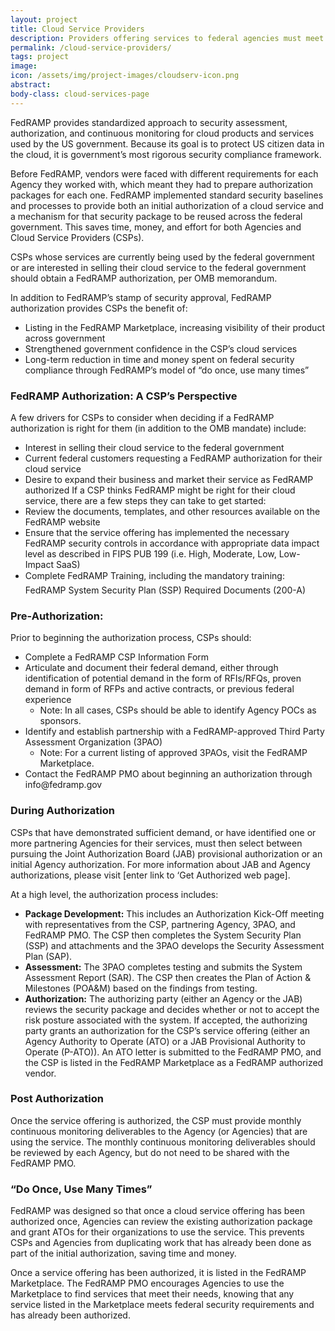 ```yaml
---
layout: project
title: Cloud Service Providers
description: Providers offering services to federal agencies must meet FedRAMP requirements.
permalink: /cloud-service-providers/
tags: project
image: 
icon: /assets/img/project-images/cloudserv-icon.png
abstract: 
body-class: cloud-services-page
---
```


FedRAMP provides standardized approach to security assessment, authorization, and continuous monitoring for cloud products and services used by the US government. Because its goal is to protect US citizen data in the cloud, it is government’s most rigorous security compliance framework.

Before FedRAMP, vendors were faced with different requirements for each Agency they worked with, which meant they had to prepare authorization packages for each one. FedRAMP implemented standard security baselines and processes to provide both an initial authorization of a cloud service and a mechanism for that security package to be reused across the federal government. This saves time, money, and effort for both Agencies and Cloud Service Providers (CSPs). 

CSPs whose services are currently being used by the federal government or are interested in selling their cloud service to the federal government should obtain a FedRAMP authorization, per OMB memorandum. 

In addition to FedRAMP’s stamp of security approval, FedRAMP authorization provides CSPs the benefit of: 
* Listing in the FedRAMP Marketplace, increasing visibility of their product across government
* Strengthened government confidence in the CSP’s cloud services
* Long-term reduction in time and money spent on federal security compliance through FedRAMP’s model of “do once, use many times”

### FedRAMP Authorization: A CSP’s Perspective 
A few drivers for CSPs to consider when deciding if a FedRAMP authorization is right for them (in addition to the OMB mandate) include: 

* Interest in selling their cloud service to the federal government
* Current federal customers requesting a FedRAMP authorization for their cloud service
* Desire to expand their business and market their service as FedRAMP authorized
If a CSP thinks FedRAMP might be right for their cloud service, there are a few steps they can take to get started:
* Review the documents, templates, and other resources available on the FedRAMP website
* Ensure that the service offering has implemented the necessary FedRAMP security controls in accordance with appropriate data impact level as described in FIPS PUB 199 (i.e. High, Moderate, Low, Low-Impact SaaS)
* Complete FedRAMP Training, including the mandatory training: FedRAMP System Security Plan (SSP) Required Documents (200-A)

<section id="pre-auth">
<h3>Pre-Authorization: </h3>
<p>Prior to beginning the authorization process, CSPs should:</p>
<ul>
<li>Complete a FedRAMP CSP Information Form </li>
<li>Articulate and document their federal demand, either through identification of potential demand in the form of RFIs/RFQs, proven demand in form of RFPs and active contracts, or previous federal experience
<ul>
   <li>Note: In all cases, CSPs should be able to identify Agency POCs as sponsors.</li></ul></li>
<li>Identify and establish partnership with a FedRAMP-approved Third Party Assessment Organization (3PAO)
   <ul><li>Note: For a current listing of approved 3PAOs, visit the FedRAMP Marketplace.</li></ul></li>
<li>Contact the FedRAMP PMO about beginning an authorization through info@fedramp.gov</li>
</ul>
</section>
<section id="during-auth">

<h3>During Authorization</h3>
<p>CSPs that have demonstrated sufficient demand, or have identified one or more partnering Agencies for their services, must then select between pursuing the Joint Authorization Board (JAB) provisional authorization or an initial Agency authorization. For more information about JAB and Agency authorizations, please visit [enter link to ‘Get Authorized web page].</p>

<p>At a high level, the authorization process includes:</p>
<ul>
<li><strong>Package Development:</strong> This includes an Authorization Kick-Off meeting with representatives from the CSP, partnering Agency, 3PAO, and FedRAMP PMO. The CSP then completes the System Security Plan (SSP) and attachments and the 3PAO develops the Security Assessment Plan (SAP).</li>
<li><strong>Assessment:</strong> The 3PAO completes testing and submits the System Assessment Report (SAR). The CSP then creates the Plan of Action & Milestones (POA&M) based on the findings from testing.</li>
<li><strong>Authorization:</strong> The authorizing party (either an Agency or the JAB) reviews the security package and decides whether or not to accept the risk posture associated with the system. If accepted, the authorizing party grants an authorization for the CSP’s service offering (either an Agency Authority to Operate (ATO) or a JAB Provisional Authority to Operate (P-ATO)). An ATO letter is submitted to the FedRAMP PMO, and the CSP is listed in the FedRAMP Marketplace as a FedRAMP authorized vendor.</li>
</ul>
</section>
<section id="post-auth">

<h3>Post Authorization</h3>
<p>Once the service offering is authorized, the CSP must provide monthly continuous monitoring deliverables to the Agency (or Agencies) that are using the service. The monthly continuous monitoring deliverables should be reviewed by each Agency, but do not need to be shared with the FedRAMP PMO.</p>

<h3>“Do Once, Use Many Times”</h3>
<p>FedRAMP was designed so that once a cloud service offering has been authorized once, Agencies can review the existing authorization package and grant ATOs for their organizations to use the service. This prevents CSPs and Agencies from duplicating work that has already been done as part of the initial authorization, saving time and money.</p>

<p>Once a service offering has been authorized, it is listed in the FedRAMP Marketplace. The FedRAMP PMO encourages Agencies to use the Marketplace to find services that meet their needs, knowing that any service listed in the Marketplace meets federal security requirements and has already been authorized.</p>
</section>
